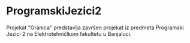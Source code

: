 # ProgramskiJezici2
Projekat "Granica" predstavlja završen projekat iz predmeta Programski Jezici 2 na Elektrotehničlkom fakultetu u Banjaluci.
